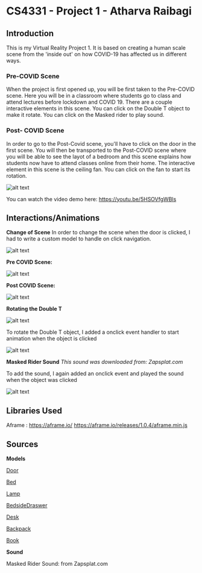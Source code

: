 
# CS4331 - Project 1 - Atharva Raibagi

## Introduction

This is my Virtual Reality Project 1. It is based on creating a human scale scene from the 'inside out' on how COVID-19 has affected us in different ways. 

### Pre-COVID Scene
When the project is first opened up, you will be first taken to the Pre-COVID scene. Here you will be in a classroom where students go to class and attend lectures before lockdown and COVID 19. There are a couple interactive elements in this scene.
You can click on the Double T object to make it rotate.
You can click on the Masked rider to play sound.

### Post- COVID Scene
In order to go to the Post-Covid scene, you'll have to click on the door in the first scene. You will then be transported to the Post-COVID scene where you will be able to see the layot of a bedroom and this scene explains how students now have to attend classes online from their home. The interactive element in this scene is the ceiling fan. You can click on the fan to start its rotation. 

![alt text](https://media.giphy.com/media/gTW8hUBnLn02KTCsLb/giphy.gif)

You can watch the video demo here: https://youtu.be/5HSOVfgWBls



## Interactions/Animations

**Change of Scene**
In order to change the scene when the door is clicked, I had to write a custom model to handle on click navigation.

![alt text](https://github.com/atharvaraibagi/atharvaraibagi.github.io/blob/master/images/customFunction.png)



**Pre COVID Scene:**

![alt text](https://github.com/atharvaraibagi/atharvaraibagi.github.io/blob/master/images/precov.png)

**Post COVID Scene:**

![alt text](https://github.com/atharvaraibagi/atharvaraibagi.github.io/blob/master/images/postcov.png)



**Rotating the Double T**

![alt text](https://github.com/atharvaraibagi/atharvaraibagi.github.io/blob/master/images/t.png)


To rotate the Double T object, I added a onclick event handler to start animation when the object is clicked

![alt text](https://github.com/atharvaraibagi/atharvaraibagi.github.io/blob/master/images/onclick.png)

**Masked Rider Sound**
*This sound was downloaded from: Zapsplat.com*

To add the sound, I again added an onclick event and played the sound when the object was clicked

![alt text](https://github.com/atharvaraibagi/atharvaraibagi.github.io/blob/master/images/onclicksound.png)


## Libraries Used
Aframe : https://aframe.io/
         https://aframe.io/releases/1.0.4/aframe.min.js


## Sources

**Models**

[Door](https://free3d.com/3d-model/interior-door-66723.html)

[Bed](https://free3d.com/3d-model/full-size-bed-with-white-sheets-black-v1--434476.html)

[Lamp](https://free3d.com/3d-model/older-lamp-28459.html)

[BedsideDraswer](https://free3d.com/3d-model/drawer-bed-side-547686.html)

[Desk](https://free3d.com/3d-model/computer-table-86952.html)

[Backpack](https://free3d.com/3d-model/backpack-v2--607100.html)

[Book](https://free3d.com/3d-model/books-pencil-lapis-e-livros-52285.html)

**Sound**

Masked Rider Sound: from Zapsplat.com